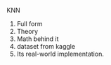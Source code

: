 KNN
1. Full form 
2. Theory
3. Math behind it
4. dataset from kaggle
5. Its real-world implementation. 
